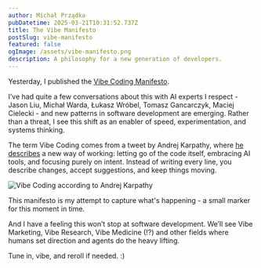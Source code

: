 ```yaml
---
author: Michał Prządka
pubDatetime: 2025-03-21T10:31:52.737Z
title: The Vibe Manifesto
postSlug: vibe-manifesto
featured: false
ogImage: /assets/vibe-manifesto.png
description: A philosophy for a new generation of developers.
---
```


Yesterday, I published the [Vibe Coding Manifesto](https://vibemanifesto.org/). 

I’ve had quite a few conversations about this with AI experts I respect - Jason Liu, Michał Warda, Łukasz Wróbel, Tomasz Gancarczyk, Maciej Cielecki - and new patterns in software development are emerging. Rather than a threat, I see this shift as an enabler of speed, experimentation, and systems thinking. 

The term Vibe Coding comes from a tweet by Andrej Karpathy, where [he describes](https://x.com/karpathy/status/1886192184808149383) a new way of working: letting go of the code itself, embracing AI tools, and focusing purely on intent. Instead of writing every line, you describe changes, accept suggestions, and keep things moving. 

![Vibe Coding according to Andrej Karpathy](/assets/karpathy-vibe-coding.png)

This manifesto is my attempt to capture what's happening - a small marker for this moment in time. 

And I have a feeling this won’t stop at software development. We’ll see Vibe Marketing, Vibe Research, Vibe Medicine (!?) and other fields where humans set direction and agents do the heavy lifting. 

Tune in, vibe, and reroll if needed. :)